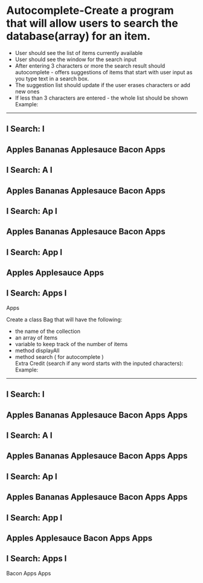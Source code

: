 # Autocomplete-Create a program that will allow users to search the database(array) for an item.
- User should see the list of items currently available
- User should see the window for the search input
- After entering 3 characters or more the search result should autocomplete - offers suggestions of items that start with user input as you type text in a search box.
- The suggestion list should update if the user erases characters or add new ones
- If less than 3 characters are entered - the whole list should be shown
Example:
---------------------------------
I Search:                        I
--------------------------------
Apples
Bananas
Applesauce
Bacon
Apps
---------------------------------
I Search: A                     I
--------------------------------
Apples
Bananas
Applesauce
Bacon
Apps
---------------------------------
I Search: Ap                    I
--------------------------------
Apples
Bananas
Applesauce
Bacon
Apps
---------------------------------
I Search: App                  I
--------------------------------
Apples
Applesauce
Apps
---------------------------------
I Search: Apps               I
--------------------------------
Apps

Create a class Bag that will have the following:
- the name of the collection
- an array of items
- variable to keep track of the number of items
- method displayAll
- method search ( for autocomplete )  
Extra Credit (search if any word starts with the inputed characters):
Example:
---------------------------------
I Search:                        I
--------------------------------
Apples
Bananas
Applesauce
Bacon Apps
Apps
---------------------------------
I Search: A                     I
--------------------------------
Apples
Bananas
Applesauce
Bacon Apps
Apps
---------------------------------
I Search: Ap                    I
--------------------------------
Apples
Bananas
Applesauce
Bacon Apps
Apps
---------------------------------
I Search: App                  I
--------------------------------
Apples
Applesauce
Bacon Apps
Apps
---------------------------------
I Search: Apps               I
--------------------------------
Bacon Apps
Apps
